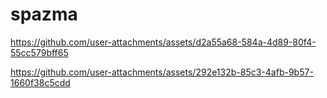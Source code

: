 # spazma

https://github.com/user-attachments/assets/d2a55a68-584a-4d89-80f4-55cc579bff65



https://github.com/user-attachments/assets/292e132b-85c3-4afb-9b57-1660f38c5cdd

